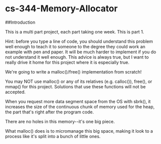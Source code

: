 # cs-344-Memory-Allocator

##Introduction

This is a multi part project, each part taking one week. This is part 1.

Hint: before you type a line of code, you should understand this problem well enough to teach it to someone to the degree they could work an example with pen and paper. It will be much harder to implement if you do not understand it well enough. This advice is always true, but I want to really drive it home for this project where it is especially true.

We're going to write a malloc()/free() implementation from scratch!

You may NOT use malloc() or any of its relatives (e.g. calloc()), free(), or mmap() for this project. Solutions that use these functions will not be accepted.

When you request more data segment space from the OS with sbrk(), it increases the size of the continuous chunk of memory used for the heap, the part that's right after the program code.

There are no holes in this memory--it's one big piece.

What malloc() does is to micromanage this big space, making it look to a process like it's split into a bunch of little ones.
